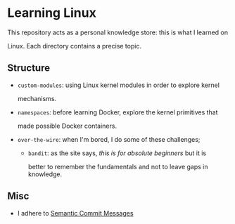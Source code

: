 # Learning Linux

This repository acts as a personal knowledge store: this is what I learned on

Linux. Each directory contains a precise topic.

## Structure

* `custom-modules`: using Linux kernel modules in order to explore kernel

  mechanisms.

* `namespaces`: before learning Docker, explore the kernel primitives that

  made possible Docker containers.

* `over-the-wire`: when I'm bored, I do some of these challenges;

  * `bandit`: as the site says, *this is for absolute beginners* but it is

    better to remember the fundamentals and not to leave gaps in knowledge.

## Misc

* I adhere to [Semantic Commit Messages](https://gist.github.com/joshbuchea/6f47e86d2510bce28f8e7f42ae84c716)
